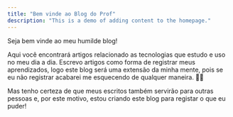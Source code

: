 ```yaml
---
title: "Bem vinde ao Blog do Prof"
description: "This is a demo of adding content to the homepage."
---
```


Seja bem vinde ao meu humilde blog!

Aqui você encontrará artigos relacionado as tecnologias que estudo e uso no meu dia a dia. Escrevo artigos como forma de registrar meus aprendizados, logo este blog será uma extensão da minha mente, pois se eu não registrar acabarei me esquecendo de qualquer maneira. 😮‍💨

Mas tenho certeza de que meus escritos também servirão para outras pessoas e, por este motivo, estou criando este blog para registar o que eu puder!


